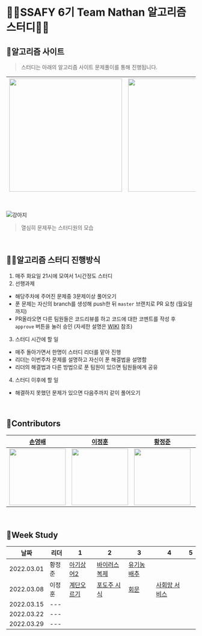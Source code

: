 # 👨‍💻SSAFY 6기 Team Nathan 알고리즘 스터디👩‍💻


## 📖알고리즘 사이트

> 스터디는 아래의 알고리즘 사이트 문제풀이를 통해 진행됩니다.

| [<img src="https://d2gd6pc034wcta.cloudfront.net/images/logo@2x.png" width="300">](https://www.acmicpc.net/) | [<div class="text-white bg-gray-dark mb-2"><img src="https://programmers.co.kr/assets/bi-programmers-light-0d164d49b51a123bab5cca11106145d6fac5a5ac04b8646780369c2a5bc0dd79.png" width="300"></div>](https://programmers.co.kr/) |
| :-- | :-- |

<br>


![강아지](https://user-images.githubusercontent.com/47655983/155130028-04fa5520-4697-4011-ab09-ad0a63e205cd.gif)

> 열심히 문제푸는 스터디원의 모습

<br>

## 👨‍🏫알고리즘 스터디 진행방식

1. 매주 화요일 21시에 모여서 1시간정도 스터디
2. 선행과제
 - 해당주차에 주어진 문제중 3문제이상 풀어오기
 - 푼 문제는 자신의 branch를 생성해 push한 뒤 `master` 브랜치로 PR 요청 (월요일까지)
 - PR올라오면 다른 팀원들은 코드리뷰를 하고 코드에 대한 코멘트를 작성 후 `approve` 버튼을 눌러 승인 (자세한 설명은 [WIKI](https://github.com/ssaf6-nathan/algorithm-study/wiki/Git-Convention) 참조)
3. 스터디 시간에 할 일
 - 매주 돌아가면서 한명이 스터디 리더를 맡아 진행
 - 리더는 이번주차 문제를 설명하고 자신이 푼 해결법을 설명함
 - 리더의 해결법과 다른 방법으로 푼 팀원이 있으면 팀원들에게 공유
4. 스터디 이후에 할 일
 - 해결하지 못했던 문제가 있으면 다음주까지 같이 풀어오기

<br>

## 🌈Contributors

| **[손영배](https://github.com/dudqo225)** | **[이정훈](https://github.com/person003333)** | **[황정준](https://github.com/DeerGum)** | **[한혜성](https://github.com/Hyesung-Han)** | **[한지희](https://github.com/g2hhh2ee)** |
| :-----------------: | :-----------------: | :-----------------: | :-----------------: | :-----------------: |
| <img src="https://user-images.githubusercontent.com/47655983/156922166-884ce18e-22ae-413d-97c9-93d5aa072d02.png" width=150px, height=150px> | <img src="https://user-images.githubusercontent.com/47655983/156922305-3726e3c9-24ad-4e02-8d31-a9e4f1e0145e.png" width=150px, height=150px> | <img src="https://user-images.githubusercontent.com/47655983/156922316-3daa08a9-072e-482e-9825-7a636972af60.png" width=150px, height=150px> | <img src="https://user-images.githubusercontent.com/47655983/156922329-395e577c-9d2a-49cd-9719-c77184c931e5.png" width=150px, height=150px> | <img src="https://user-images.githubusercontent.com/47655983/156922344-81074208-8874-4d90-b462-392b15472bcd.png" width=150px, height=150px> |

<br>

## 🎯Week Study

| 날짜 | 리더 | 1 | 2 | 3 | 4 | 5 |
| :----: | --------------- | ------------- | -------------- | -------------- | -------------- | -------------- |
| 2022.03.01 | 황정준 | [아기상어2](https://www.acmicpc.net/problem/17086) | [바이러스복제](https://www.acmicpc.net/problem/9241) | [유기농배추](https://www.acmicpc.net/problem/1012) | | |
| 2022.03.08 | 이정훈 | [계단오르기](https://www.acmicpc.net/problem/2579) | [포도주 시식](https://www.acmicpc.net/problem/2156) | [회문](https://www.acmicpc.net/problem/17609) | [사회망 서비스](https://www.acmicpc.net/problem/2533) | |
| 2022.03.15 | --- | | | | | |
| 2022.03.22 | --- | | | | | |
| 2022.03.29 | --- | | | | | |